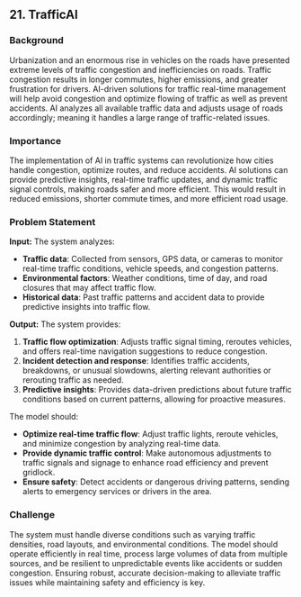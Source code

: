 ## 21. TrafficAI

### Background

Urbanization and an enormous rise in vehicles on the roads have presented extreme levels of traffic congestion and inefficiencies on roads. Traffic congestion results in longer commutes, higher emissions, and greater frustration for drivers. AI-driven solutions for traffic real-time management will help avoid congestion and optimize flowing of traffic as well as prevent accidents. AI analyzes all available traffic data and adjusts usage of roads accordingly; meaning it handles a large range of traffic-related issues.

### Importance

The implementation of AI in traffic systems can revolutionize how cities handle congestion, optimize routes, and reduce accidents. AI solutions can provide predictive insights, real-time traffic updates, and dynamic traffic signal controls, making roads safer and more efficient. This would result in reduced emissions, shorter commute times, and more efficient road usage.

### Problem Statement

**Input:** The system analyzes:

- **Traffic data**: Collected from sensors, GPS data, or cameras to monitor real-time traffic conditions, vehicle speeds, and congestion patterns.
- **Environmental factors**: Weather conditions, time of day, and road closures that may affect traffic flow.
- **Historical data**: Past traffic patterns and accident data to provide predictive insights into traffic flow.

**Output:** The system provides:

1. **Traffic flow optimization**: Adjusts traffic signal timing, reroutes vehicles, and offers real-time navigation suggestions to reduce congestion.
2. **Incident detection and response**: Identifies traffic accidents, breakdowns, or unusual slowdowns, alerting relevant authorities or rerouting traffic as needed.
3. **Predictive insights**: Provides data-driven predictions about future traffic conditions based on current patterns, allowing for proactive measures.

The model should:

- **Optimize real-time traffic flow**: Adjust traffic lights, reroute vehicles, and minimize congestion by analyzing real-time data.
- **Provide dynamic traffic control**: Make autonomous adjustments to traffic signals and signage to enhance road efficiency and prevent gridlock.
- **Ensure safety**: Detect accidents or dangerous driving patterns, sending alerts to emergency services or drivers in the area.

### Challenge

The system must handle diverse conditions such as varying traffic densities, road layouts, and environmental conditions. The model should operate efficiently in real time, process large volumes of data from multiple sources, and be resilient to unpredictable events like accidents or sudden congestion. Ensuring robust, accurate decision-making to alleviate traffic issues while maintaining safety and efficiency is key.
